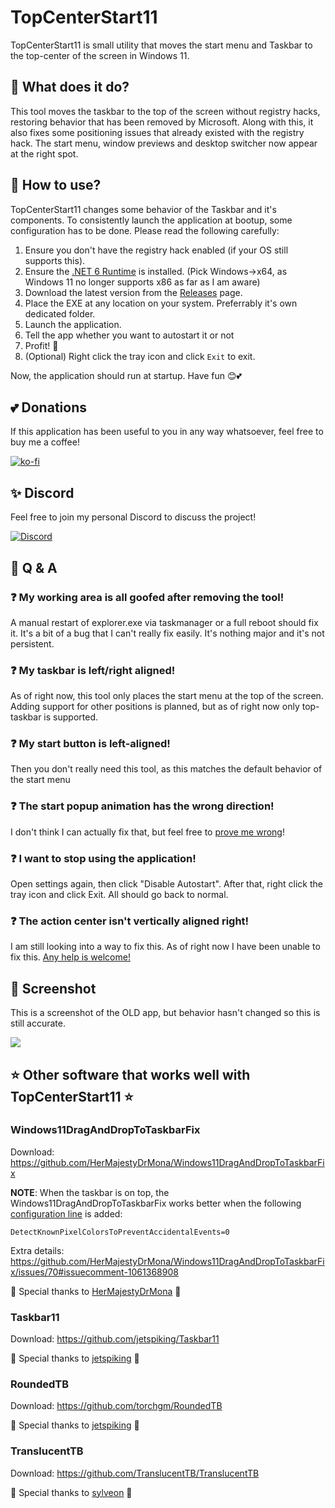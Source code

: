 # TopCenterStart11
TopCenterStart11 is small utility that moves the start menu and Taskbar to the top-center of the screen in Windows 11.

## 🤔 What does it do?
This tool moves the taskbar to the top of the screen without registry hacks, restoring behavior that has been removed by Microsoft. Along with this, it also fixes some positioning issues that already existed with the registry hack. The start menu, window previews and desktop switcher now appear at the right spot.

## 📃 How to use?
TopCenterStart11 changes some behavior of the Taskbar and it's components. To consistently launch the application at bootup, some configuration has to be done. Please read the following carefully:

1. Ensure you don't have the registry hack enabled (if your OS still supports this).
2. Ensure the [.NET 6 Runtime](https://dotnet.microsoft.com/en-us/download/dotnet/6.0) is installed. (Pick Windows->x64, as Windows 11 no longer supports x86 as far as I am aware)
3. Download the latest version from the [Releases](https://github.com/Naamloos/TopCenterStart11/releases) page.
4. Place the EXE at any location on your system. Preferrably it's own dedicated folder.
5. Launch the application.
6. Tell the app whether you want to autostart it or not
7. Profit! 🥳
8. (Optional) Right click the tray icon and click `Exit` to exit.

Now, the application should run at startup. Have fun 😊💕

## 💕 Donations
If this application has been useful to you in any way whatsoever, feel free to buy me a coffee!

[![ko-fi](https://ko-fi.com/img/githubbutton_sm.svg)](https://ko-fi.com/V7V09Q1I)

## ✨ Discord
Feel free to join my personal Discord to discuss the project!

[![Discord](https://discord.com/api/guilds/438803108978753536/embed.png?style=banner2)](https://discord.gg/hMRWUTa)

## 💭 Q & A
### ❓ My working area is all goofed after removing the tool!
A manual restart of explorer.exe via taskmanager or a full reboot should fix it. It's a bit of a bug that I can't really fix easily. It's nothing major and it's not persistent.

### ❓ My taskbar is left/right aligned!
As of right now, this tool only places the start menu at the top of the screen. Adding support for other positions is planned, but as of right now only top-taskbar is supported.

### ❓ My start button is left-aligned!
Then you don't really need this tool, as this matches the default behavior of the start menu

### ❓ The start popup animation has the wrong direction!
I don't think I can actually fix that, but feel free to [prove me wrong](https://github.com/Naamloos/TopCenterStart11/pulls)!

### ❓ I want to stop using the application!
Open settings again, then click "Disable Autostart". After that, right click the tray icon and click Exit. All should go back to normal.

### ❓ The action center isn't vertically aligned right!
I am still looking into a way to fix this. As of right now I have been unable to fix this. [Any help is welcome!](https://github.com/Naamloos/TopCenterStart11/pulls)

## 📸 Screenshot
This is a screenshot of the OLD app, but behavior hasn't changed so this is still accurate.

![](https://i.imgur.com/Ud0IKO2.png)

## ⭐ Other software that works well with TopCenterStart11 ⭐ 
### Windows11DragAndDropToTaskbarFix
Download: https://github.com/HerMajestyDrMona/Windows11DragAndDropToTaskbarFix

**NOTE**: When the taskbar is on top, the Windows11DragAndDropToTaskbarFix works better when the following [configuration line](https://github.com/HerMajestyDrMona/Windows11DragAndDropToTaskbarFix/blob/main/CONFIGURATION.md) is added:
```
DetectKnownPixelColorsToPreventAccidentalEvents=0
```
Extra details: https://github.com/HerMajestyDrMona/Windows11DragAndDropToTaskbarFix/issues/70#issuecomment-1061368908

💫 Special thanks to [HerMajestyDrMona](https://github.com/HerMajestyDrMona) 💫

### Taskbar11
Download: https://github.com/jetspiking/Taskbar11

💫 Special thanks to [jetspiking](https://github.com/jetspiking/) 💫

### RoundedTB
Download: https://github.com/torchgm/RoundedTB

💫 Special thanks to [jetspiking](https://github.com/torchgm/) 💫

### TranslucentTB
Download: https://github.com/TranslucentTB/TranslucentTB

💫 Special thanks to [sylveon](https://github.com/sylveon) 💫